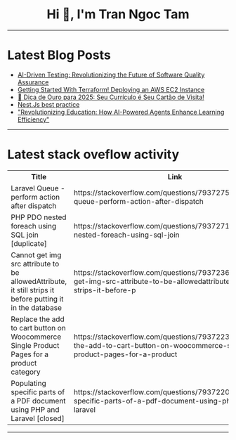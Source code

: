 <h1 align="center">Hi 👋, I'm Tran Ngoc Tam</h1>

---

# Latest Blog Posts 
<!-- BLOG-POST-LIST:START -->
- [AI-Driven Testing: Revolutionizing the Future of Software Quality Assurance](https://dev.to/anil_csimplifyit_905c/ai-driven-testing-revolutionizing-the-future-of-software-quality-assurance-18p7)
- [Getting Started With Terraform! Deploying an AWS EC2 Instance](https://dev.to/johnogbonna/getting-started-with-terraform-deploying-an-aws-ec2-instance-51hg)
- [🚀 Dica de Ouro para 2025: Seu Currículo é Seu Cartão de Visita!](https://dev.to/robsonamendonca/dica-de-ouro-para-2025-seu-curriculo-e-seu-cartao-de-visita-p78)
- [Nest.Js best practice](https://dev.to/bsachref/nestjs-best-practice-85)
- [&quot;Revolutionizing Education: How AI-Powered Agents Enhance Learning Efficiency&quot;](https://dev.to/gilles_hamelink_ea9ff7d93/revolutionizing-education-how-ai-powered-agents-enhance-learning-efficiency-1nme)
<!-- BLOG-POST-LIST:END -->

---

# Latest stack oveflow activity
<table>
  <tr><th>Title</th><th>Link</th></tr>
  <!-- STACKOVERFLOW:START --><tr><td>Laravel Queue - perform action after dispatch</td><td>https://stackoverflow.com/questions/79372758/laravel-queue-perform-action-after-dispatch</td></tr><tr><td>PHP PDO nested foreach using SQL join [duplicate]</td><td>https://stackoverflow.com/questions/79372717/php-pdo-nested-foreach-using-sql-join</td></tr><tr><td>Cannot get img src attribute to be allowedAttribute, it still strips it before putting it in the database</td><td>https://stackoverflow.com/questions/79372367/cannot-get-img-src-attribute-to-be-allowedattribute-it-still-strips-it-before-p</td></tr><tr><td>Replace the add to cart button on Woocommerce Single Product Pages for a product category</td><td>https://stackoverflow.com/questions/79372234/replace-the-add-to-cart-button-on-woocommerce-single-product-pages-for-a-product</td></tr><tr><td>Populating specific parts of a PDF document using PHP and Laravel [closed]</td><td>https://stackoverflow.com/questions/79372205/populating-specific-parts-of-a-pdf-document-using-php-and-laravel</td></tr><!-- STACKOVERFLOW:END -->
</table>

---


